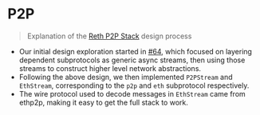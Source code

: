 # P2P

> Explanation of the [Reth P2P Stack](../../crates/net/p2p) design process

* Our initial design exploration started in [#64](https://github.com/paradigmxyz/reth/issues/64), which focused on layering dependent subprotocols as generic async streams, then using those streams to construct higher level network abstractions.
* Following the above design, we then implemented `P2PStream` and `EthStream`, corresponding to the `p2p` and `eth` subprotocol respectively.
* The wire protocol used to decode messages in `EthStream` came from ethp2p, making it easy to get the full stack to work.
